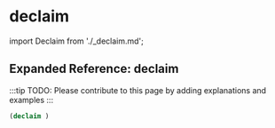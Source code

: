 # declaim

import Declaim from './_declaim.md';

<Declaim />

## Expanded Reference: declaim

:::tip
TODO: Please contribute to this page by adding explanations and examples
:::

```lisp
(declaim )
```
